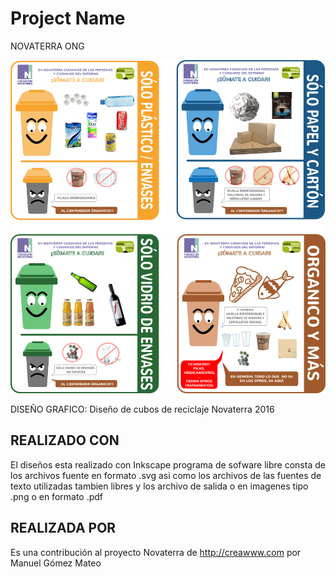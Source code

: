 # Project Name
NOVATERRA ONG
<p align="center">
  <img src="https://raw.githubusercontent.com/Novaterra/Cubos_Reciclaje/master/dise%C3%B1o.png" width="600"/>
</p>
DISEÑO GRAFICO: Diseño de cubos de reciclaje Novaterra 2016

## REALIZADO CON

El diseños esta realizado con Inkscape programa de sofware libre
consta de los archivos fuente en formato .svg asi como los archivos de
las fuentes de texto utilizadas tambien libres
y los archivo de salida o en imagenes tipo .png o en formato .pdf

## REALIZADA POR

Es una contribución al proyecto Novaterra de http://creawww.com por Manuel Gómez Mateo